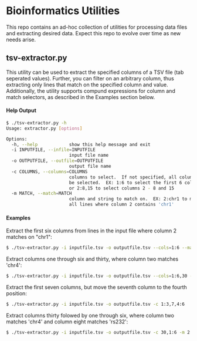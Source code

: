 # Bioinformatics Utilities
This repo contains an ad-hoc collection of utilities for processing data files and extracting desired data.  Expect this repo to evolve over time as new needs arise.

## tsv-extractor.py
This utility can be used to extract the specified columns of a TSV file (tab seperated values).  Further, you can filter on an arbitrary column, thus extracting only lines that match on the specified column and value.  Additionally, the utility supports compund expressions for column and match selectors, as described in the Examples section below.

#### Help Output
```bash
$ ./tsv-extractor.py -h
Usage: extractor.py [options]

Options:
  -h, --help            show this help message and exit
  -i INPUTFILE, --infile=INPUTFILE
                        input file name
  -o OUTPUTFILE, --outfile=OUTPUTFILE
                        output file name
  -c COLUMNS, --columns=COLUMNS
                        columns to select.  If not specified, all columns will
                        be selected.  EX: 1:6 to select the first 6 columns,
                        or 2:8,15 to select columns 2 - 8 and 15
  -m MATCH, --match=MATCH
                        column and string to match on.  EX: 2:chr1 to match
                        all lines where column 2 contains 'chr1'
```

#### Examples
Extract the first six columns from lines in the input file where column 2 matches on "chr1": 
```bash
$ ./tsv-extractor.py -i inputfile.tsv -o outputfile.tsv --cols=1:6 --match=2:chr1
```

Extract columns one through six and thirty, where column two matches 'chr4':
```bash
$ ./tsv-extractor.py -i inputfile.tsv -o outputfile.tsv --cols=1:6,30 --match=2:chr4
```

Extract the first seven columns, but move the seventh column to the fourth position:
```bash
$ ./tsv-extractor.py -i inputfile.tsv -o outputfile.tsv -c 1:3,7,4:6
```

Extract columns thirty folowed by one through six, where column two matches 'chr4' and column eight matches 'rs232':
```bash
$ ./tsv-extractor.py -i inputfile.tsv -o outputfile.tsv -c 30,1:6 -m 2:chr4,8:rs232
```